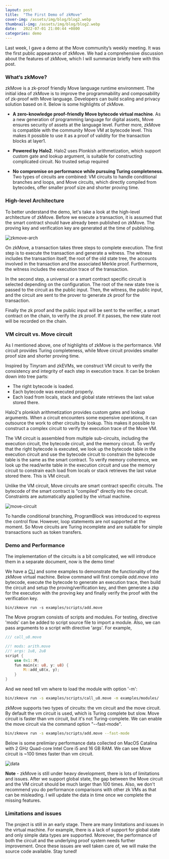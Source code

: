 ```yaml
---
layout: post
title:  "The First Demo of zkMove"
cover-img: /assets/img/blog/blog2.webp
thumbnail-img: /assets/img/blog/blog2.webp
date:   2022-07-01 21:00:44 +0800
categories: demo
---
```


Last week, I gave a demo at the Move community’s weekly meeting. It was the first public appearance of zkMove. We had a comprehensive discussion about the features of zkMove, which I will summarize briefly here with this post.
<!--more-->

### What‘s zkMove?

zkMove is a zk-proof friendly Move language runtime environment. The initial idea of zkMove is to improve the programmability and composability of zk-proof with Move language. Developers can build scaling and privacy solution based on it. Below is some highlights of zkMove.

- **A zero-knowledge proof-friendly Move bytecode virtual machine**. As a new generation of programming language for digital assets, Move ensures security of assets at the language level. Further more, zkMove is compatible with the community Move VM at bytecode level. This makes it possible to use it as a proof of validity for the transaction blocks at layer1.

- **Powered by Halo2**.  Halo2 uses Plonkish arithmetization, which support custom gate and lookup argument, is suitable for constructing complicated circuit. No trusted setup required

- **No compromise on performance while pursuing Turing completeness**. Two types of circuits are combined: VM circuits to handle conditional branches and loops, and Move circuits, which directly compiled from bytecodes, offer smaller proof size and shorter proving time.



### High-level Architecture

To better understand the demo, let's take a look at the high-level architecture of zkMove. Before we execute a transaction, it is assumed that the smart contract should have already been published on zkMove. The proving key and verification key are generated at the time of publishing.



![zkmove-arch](/assets/img/blog/zkmove-arch.png)



On zkMove, a transaction takes three steps to complete execution. The first step is to execute the transaction and generate a witness. The witness includes the transaction itself, the root of the old state tree, the accounts involved in the transaction and the associated Merkle proof. Furthermore, the witness includes the execution trace of the transaction.

In the second step, a universal or a smart contract specific circuit is selected depending on the configuration. The root of the new state tree is passed to the circuit as the public input. Then, the witness, the public input, and the circuit are sent to the prover to generate zk proof for the transaction.

Finally the zk proof and the public input will be sent to the verifier, a smart contract on the chain, to verify the zk proof. If it passes, the new state root will be recorded on the chain.



### VM circuit vs. Move circuit

As I mentioned above, one of highlights of zkMove is the performance. VM circuit provides Turing completeness, while Move circuit provides smaller proof size and shorter proving time.

Inspired by Tinyram and zkEVMs, we construct VM circuit to verify the consistency and integrity of each step in execution trace. It can be broken down into tree parts:

- The right bytecode is loaded.
- Each bytecode was executed properly.
- Each load from locals, stack and global state retrieves the last value stored there.

Halo2's plonkish arithmetization provides custom gates and lookup arguments. When a circuit encounters some expensive operations, it can outsource the work to other circuits by lookup. This makes it possible to construct a complex circuit to verify the execution trace of the Move VM.

The VM circuit is assembled from multiple sub-circuits, including the execution circuit, the bytecode circuit, and the memory circuit. To verify that the right bytecode is executed, we look up the bytecode table in the execution circuit and use the bytecode circuit to constrain the bytecode table is the same as the smart contract. To verify memory coherence, we look up the read/write table in the execution circuit and use the memory circuit to constrain each load from locals or stack retrieves the last value stored there. This is VM circuit.

Unlike the VM circuit, Move circuits are smart contract specific circuits. The bytecode of the smart contract is "compiled" directly into the circuit. Constraints are automatically applied by the virtual machine.



![move-circuit](/assets/img/blog/move-circuit.png)



To handle conditional branching, ProgramBlock was introduced to express the control flow. However, loop statements are not supported at the moment. So Move circuits are Turing incomplete and are suitable for simple transactions such as token transfers.

### Demo and Performance

The implementation of the circuits is a bit complicated, we will introduce them in a separate document, now is the demo time!

We have a [CLI](https://github.com/zkmove/zkmove/tree/master/demo) and some examples to demonstrate the functionality of the zkMove virtual machine. Below command will first compile *add.move* into bytecode, execute the bytecode to generate an execution trace, then build the circuit and setup the proving/verification key, and then generate a zkp for the execution with the proving key and finally verify the proof with the verification key.

```
bin/zkmove run -s examples/scripts/add.move
```

The Move program consists of scripts and modules. For testing, directive 'mods' can be added to script source file to import a module. Also, we can pass arguments to a script with directive 'args'. For example,

```rust
/// call_u8.move

//! mods: arith.move
//! args: 1u8, 2u8
script {
    use 0x1::M;
    fun main(x: u8, y: u8) {
        M::add_u8(x, y);
    }
}
```
And we need tell vm where to load the module with option '-m':

```bash
bin/zkmove run -s examples/scripts/call_u8.move -m examples/modules/
```

zkMove supports two types of circuits: the vm circuit and the move circuit. By default the vm circuit is used, which is Turing complete but slow. Move circuit is faster than vm circuit, but it's not Turing-complete. We can enable the move circuit via the command option "--fast-mode".

```bash
bin/zkmove run -s examples/scripts/add.move --fast-mode
```

Below is some prelimiary performance data collected on MacOS Catalina with 2 GHz Quad-core Intel Core i5 and 16 GB RAM. We can see Move circuit is ~100 times faster than vm circuit.


![data](/assets/img/blog/data.png)

**Note** - zkMove is still under heavy development, there is lots of limitations and issues. After we support global state, the gap between the Move circuit and the VM circuit should be much larger than 100 times. Also, we don't recommend you do performance comparisons with other zk VMs as that can be misleading. I will update the data in time once we complete the missing features.

### Limitations and issues

The project is still in an early stage. There are many limitations and issues in the virtual machine. For example, there is a lack of support for global state and only simple data types are supported. Moreover, the performance of both the circuit and the underlying proof system needs further improvement. Once these issues are well taken care of, we will make the source code available. Stay tuned!

